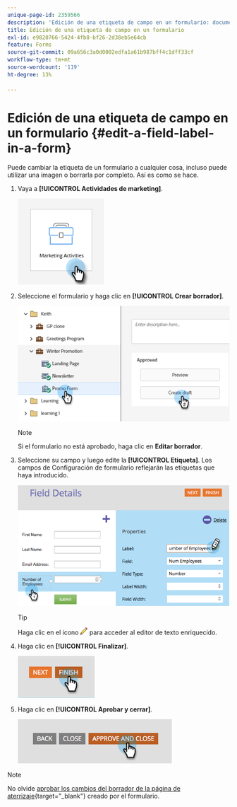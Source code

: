 ```yaml
---
unique-page-id: 2359566
description: 'Edición de una etiqueta de campo en un formulario: documentos de Marketo, documentación del producto'
title: Edición de una etiqueta de campo en un formulario
exl-id: e9820766-5424-4fb8-bf26-2d38eb5e64cb
feature: Forms
source-git-commit: 09a656c3a0d0002edfa1a61b987bff4c1dff33cf
workflow-type: tm+mt
source-wordcount: '119'
ht-degree: 13%

---
```


# Edición de una etiqueta de campo en un formulario {#edit-a-field-label-in-a-form}

Puede cambiar la etiqueta de un formulario a cualquier cosa, incluso puede utilizar una imagen o borrarla por completo. Así es como se hace.

1. Vaya a **[!UICONTROL Actividades de marketing]**.

   ![](assets/edit-a-field-label-in-a-form-1.png)

1. Seleccione el formulario y haga clic en **[!UICONTROL Crear borrador]**.

   ![](assets/edit-a-field-label-in-a-form-2.png)

   >[!NOTE]
   >
   >Si el formulario no está aprobado, haga clic en **Editar borrador**.

1. Seleccione su campo y luego edite la **[!UICONTROL Etiqueta]**. Los campos de Configuración de formulario reflejarán las etiquetas que haya introducido.

   ![](assets/edit-a-field-label-in-a-form-3.png)

   >[!TIP]
   >
   >Haga clic en el icono ![lápiz](assets/icon-pencil.png) para acceder al editor de texto enriquecido.

1. Haga clic en **[!UICONTROL Finalizar]**.

   ![](assets/edit-a-field-label-in-a-form-4.png)

1. Haga clic en **[!UICONTROL Aprobar y cerrar]**.

   ![](assets/edit-a-field-label-in-a-form-5.png)

>[!NOTE]
>
>No olvide [aprobar los cambios del borrador de la página de aterrizaje](/help/marketo/product-docs/demand-generation/landing-pages/understanding-landing-pages/approve-unapprove-or-delete-a-landing-page.md){target="_blank"} creado por el formulario.
